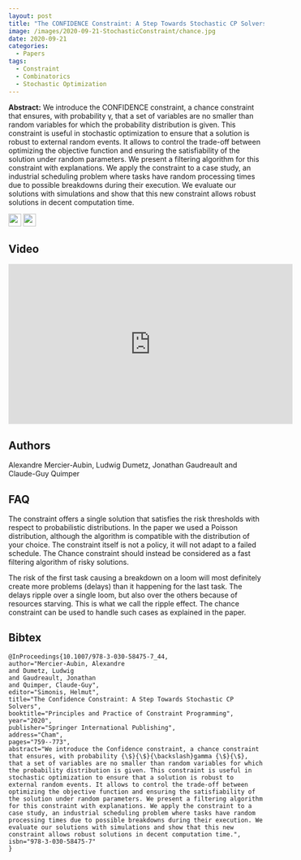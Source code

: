 ```yaml
---
layout: post
title: "The CONFIDENCE Constraint: A Step Towards Stochastic CP Solvers"
image: /images/2020-09-21-StochasticConstraint/chance.jpg
date: 2020-09-21
categories:
  - Papers
tags:
  - Constraint
  - Combinatorics
  - Stochastic Optimization
---
```


**Abstract:** We introduce the CONFIDENCE constraint, a chance constraint that ensures, with probability γ, that a set of variables are no smaller than random variables for which the probability distribution is given. This constraint is useful in stochastic optimization to ensure that a solution is robust to external random events. It allows to control the trade-off between optimizing the objective function and ensuring the satisfiability of the solution under random parameters. We present a filtering algorithm for this constraint with explanations. We apply the constraint to a case study, an industrial scheduling problem where tasks have random processing times due to possible breakdowns during their execution. We evaluate our solutions with simulations and show that this new constraint allows robust solutions in decent computation time.

[<img src="/Work/icons/pdf.png" width="25"/>](/Work/papers/CP2020ConfidenceConstraint.pdf)
[<img src="/Work/icons/link.png" width="25"/>](https://link.springer.com/chapter/10.1007/978-3-030-58475-7_44)

## Video
<iframe width="560" height="315" src="https://www.youtube.com/embed/UbolTOF_r8w" frameborder="0" allow="autoplay; encrypted-media" allowfullscreen></iframe>

## Authors
Alexandre Mercier-Aubin, Ludwig Dumetz, Jonathan Gaudreault and Claude-Guy Quimper

## FAQ
The constraint offers a single solution that satisfies the risk thresholds with respect to probabilistic distributions. In the paper we used a Poisson distribution, although the algorithm is compatible with the distribution of your choice.
The constraint itself is not a policy, it will not adapt to a failed schedule. The Chance constraint should instead be considered as a fast filtering algorithm of risky solutions.

The risk of the first task causing a breakdown on a loom will most definitely create more problems (delays) than it happening for the last task. 
The delays ripple over a single loom, but also over the others because of resources starving. 
This is what we call the ripple effect. 
The chance constraint can be used to handle such cases as explained in the paper.


## Bibtex
```
@InProceedings{10.1007/978-3-030-58475-7_44,
author="Mercier-Aubin, Alexandre
and Dumetz, Ludwig
and Gaudreault, Jonathan
and Quimper, Claude-Guy",
editor="Simonis, Helmut",
title="The Confidence Constraint: A Step Towards Stochastic CP Solvers",
booktitle="Principles and Practice of Constraint Programming",
year="2020",
publisher="Springer International Publishing",
address="Cham",
pages="759--773",
abstract="We introduce the Confidence constraint, a chance constraint that ensures, with probability {\$}{\$}{\backslash}gamma {\$}{\$}, that a set of variables are no smaller than random variables for which the probability distribution is given. This constraint is useful in stochastic optimization to ensure that a solution is robust to external random events. It allows to control the trade-off between optimizing the objective function and ensuring the satisfiability of the solution under random parameters. We present a filtering algorithm for this constraint with explanations. We apply the constraint to a case study, an industrial scheduling problem where tasks have random processing times due to possible breakdowns during their execution. We evaluate our solutions with simulations and show that this new constraint allows robust solutions in decent computation time.",
isbn="978-3-030-58475-7"
}
```